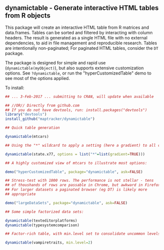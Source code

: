 ## dynamictable - Generate interactive HTML tables from R objects

This package will create an interactive HTML table from R matrices and
data.frames. Tables can be sorted and filtered by interacting with
column headers. The result is generated as a single HTML file with no
external dependencies, to aid in file management and reproducible
research. Tables are intentionally non-paginated; For paginated HTML
tables, consider the `DT` package.

The package is designed for simple and rapid use
(`dynamictable(myObject)`), but also supports extensive customization
options. See `?dynamictable`, or run the "hyperCustomizedTable" demo
to see most of the options applied.

To install:

```R
## ... 3-Feb-2017 ... submitting to CRAN, will update when available

## //OR// Directly from github.com
## If you do not have devtools, run: install.packages("devtools")
library("devtools")
install_github("maptracker/dynamictable")
```


```R
## Quick table generation

dynamictable(mtcars)

## Using the "*" wildcard to apply a setting (here a gradient) to all columns

dynamictable(state.x77, options = list("*"=list(gradient=TRUE)))

## A highly customized view of mtcars to illustrate most options:

demo("hyperCustomizedTable", package="dynamictable", ask=FALSE)

## Stress-test with 1000 rows. The performance is not stellar - tens
## of thoushands of rows are passable in Chrome, but awkward in Firefox.
## For larger datasets a paginated browser (eg DT) is likely more
## appropriate

demo("largeDataSets", package="dynamictable", ask=FALSE)

## Some simple factorized data sets:

dynamictable(texteditorplatforms)
dynamictable(typesystemcomparison)

## Factor-rich table, with min.level set to consolidate uncommon levels:

dynamictable(vampiretraits, min.level=2)
```
